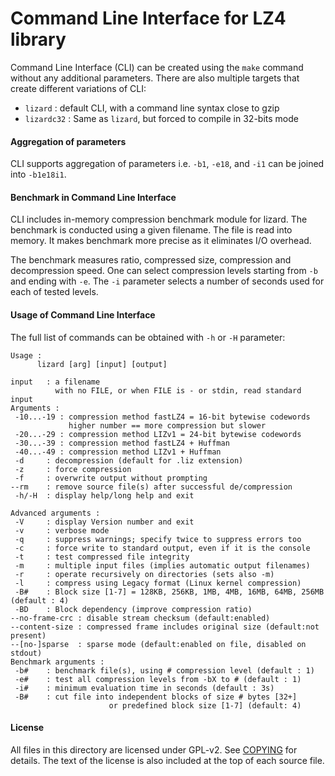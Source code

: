 Command Line Interface for LZ4 library
============================================

Command Line Interface (CLI) can be created using the `make` command without any additional parameters.
There are also multiple targets that create different variations of CLI:
- `lizard` : default CLI, with a command line syntax close to gzip
- `lizardc32` : Same as `lizard`, but forced to compile in 32-bits mode


#### Aggregation of parameters
CLI supports aggregation of parameters i.e. `-b1`, `-e18`, and `-i1` can be joined into `-b1e18i1`.



#### Benchmark in Command Line Interface
CLI includes in-memory compression benchmark module for lizard.
The benchmark is conducted using a given filename.
The file is read into memory.
It makes benchmark more precise as it eliminates I/O overhead.

The benchmark measures ratio, compressed size, compression and decompression speed.
One can select compression levels starting from `-b` and ending with `-e`.
The `-i` parameter selects a number of seconds used for each of tested levels.



#### Usage of Command Line Interface
The full list of commands can be obtained with `-h` or `-H` parameter:
```
Usage :
      lizard [arg] [input] [output]

input   : a filename
          with no FILE, or when FILE is - or stdin, read standard input
Arguments :
 -10...-19 : compression method fastLZ4 = 16-bit bytewise codewords
             higher number == more compression but slower
 -20...-29 : compression method LIZv1 = 24-bit bytewise codewords
 -30...-39 : compression method fastLZ4 + Huffman
 -40...-49 : compression method LIZv1 + Huffman
 -d     : decompression (default for .liz extension)
 -z     : force compression
 -f     : overwrite output without prompting
--rm    : remove source file(s) after successful de/compression
 -h/-H  : display help/long help and exit

Advanced arguments :
 -V     : display Version number and exit
 -v     : verbose mode
 -q     : suppress warnings; specify twice to suppress errors too
 -c     : force write to standard output, even if it is the console
 -t     : test compressed file integrity
 -m     : multiple input files (implies automatic output filenames)
 -r     : operate recursively on directories (sets also -m)
 -l     : compress using Legacy format (Linux kernel compression)
 -B#    : Block size [1-7] = 128KB, 256KB, 1MB, 4MB, 16MB, 64MB, 256MB (default : 4)
 -BD    : Block dependency (improve compression ratio)
--no-frame-crc : disable stream checksum (default:enabled)
--content-size : compressed frame includes original size (default:not present)
--[no-]sparse  : sparse mode (default:enabled on file, disabled on stdout)
Benchmark arguments :
 -b#    : benchmark file(s), using # compression level (default : 1)
 -e#    : test all compression levels from -bX to # (default : 1)
 -i#    : minimum evaluation time in seconds (default : 3s)
 -B#    : cut file into independent blocks of size # bytes [32+]
                      or predefined block size [1-7] (default: 4)
```

#### License

All files in this directory are licensed under GPL-v2.
See [COPYING](COPYING) for details.
The text of the license is also included at the top of each source file.
